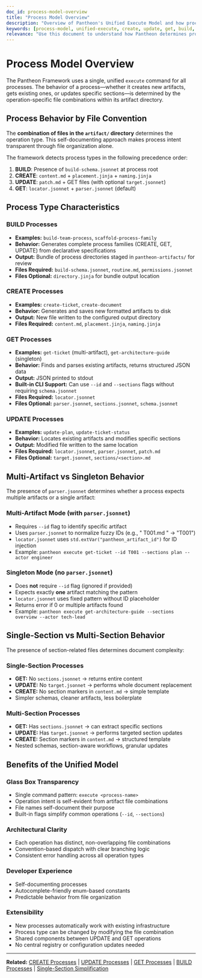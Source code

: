 ```yaml
---
doc_id: process-model-overview
title: "Process Model Overview"
description: "Overview of Pantheon's Unified Execute Model and how process types are determined by file combinations"
keywords: [process-model, unified-execute, create, update, get, build, operation-detection]
relevance: "Use this document to understand how Pantheon determines process types (CREATE, UPDATE, GET, BUILD) through convention-based file combinations"
---
```


# Process Model Overview

The Pantheon Framework uses a single, unified `execute` command for all processes. The behavior of a process—whether it creates new artifacts, gets existing ones, or updates specific sections—is determined by the operation-specific file combinations within its artifact directory.

## Process Behavior by File Convention

The **combination of files in the `artifact/` directory** determines the operation type. This self-documenting approach makes process intent transparent through file organization alone.

The framework detects process types in the following precedence order:
1. **BUILD**: Presence of `build-schema.jsonnet` at process root
2. **CREATE**: `content.md` + `placement.jinja` + `naming.jinja`
3. **UPDATE**: `patch.md` + GET files (with optional `target.jsonnet`)
4. **GET**: `locator.jsonnet` + `parser.jsonnet` (default)

## Process Type Characteristics

### BUILD Processes
- **Examples:** `build-team-process`, `scaffold-process-family`
- **Behavior:** Generates complete process families (CREATE, GET, UPDATE) from declarative specifications
- **Output:** Bundle of process directories staged in `pantheon-artifacts/` for review
- **Files Required:** `build-schema.jsonnet`, `routine.md`, `permissions.jsonnet`
- **Files Optional:** `directory.jinja` for bundle output location

### CREATE Processes
- **Examples:** `create-ticket`, `create-document`
- **Behavior:** Generates and saves new formatted artifacts to disk
- **Output:** New file written to the configured output directory
- **Files Required:** `content.md`, `placement.jinja`, `naming.jinja`

### GET Processes
- **Examples:** `get-ticket` (multi-artifact), `get-architecture-guide` (singleton)
- **Behavior:** Finds and parses existing artifacts, returns structured JSON data
- **Output:** JSON printed to stdout
- **Built-in CLI Support:** Can use `--id` and `--sections` flags without requiring `schema.jsonnet`
- **Files Required:** `locator.jsonnet`
- **Files Optional:** `parser.jsonnet`, `sections.jsonnet`, `schema.jsonnet`

### UPDATE Processes
- **Examples:** `update-plan`, `update-ticket-status`
- **Behavior:** Locates existing artifacts and modifies specific sections
- **Output:** Modified file written to the same location
- **Files Required:** `locator.jsonnet`, `parser.jsonnet`, `patch.md`
- **Files Optional:** `target.jsonnet`, `sections/<section>.md`

## Multi-Artifact vs Singleton Behavior

The presence of `parser.jsonnet` determines whether a process expects multiple artifacts or a single artifact:

### Multi-Artifact Mode (with `parser.jsonnet`)
- Requires `--id` flag to identify specific artifact
- Uses `parser.jsonnet` to normalize fuzzy IDs (e.g., "  T001.md  " → "T001")
- `locator.jsonnet` uses `std.extVar("pantheon_artifact_id")` for ID injection
- Example: `pantheon execute get-ticket --id T001 --sections plan --actor engineer`

### Singleton Mode (no `parser.jsonnet`)
- Does **not** require `--id` flag (ignored if provided)
- Expects exactly **one** artifact matching the pattern
- `locator.jsonnet` uses fixed pattern without ID placeholder
- Returns error if 0 or multiple artifacts found
- Example: `pantheon execute get-architecture-guide --sections overview --actor tech-lead`

## Single-Section vs Multi-Section Behavior

The presence of section-related files determines document complexity:

### Single-Section Processes
- **GET:** No `sections.jsonnet` → returns entire content
- **UPDATE:** No `target.jsonnet` → performs whole document replacement
- **CREATE:** No section markers in `content.md` → simple template
- Simpler schemas, cleaner artifacts, less boilerplate

### Multi-Section Processes
- **GET:** Has `sections.jsonnet` → can extract specific sections
- **UPDATE:** Has `target.jsonnet` → performs targeted section updates
- **CREATE:** Section markers in `content.md` → structured template
- Nested schemas, section-aware workflows, granular updates

## Benefits of the Unified Model

### Glass Box Transparency
- Single command pattern: `execute <process-name>`
- Operation intent is self-evident from artifact file combinations
- File names self-document their purpose
- Built-in flags simplify common operations (`--id`, `--sections`)

### Architectural Clarity
- Each operation has distinct, non-overlapping file combinations
- Convention-based dispatch with clear branching logic
- Consistent error handling across all operation types

### Developer Experience
- Self-documenting processes
- Autocomplete-friendly enum-based constants
- Predictable behavior from file organization

### Extensibility
- New processes automatically work with existing infrastructure
- Process type can be changed by modifying the file combination
- Shared components between UPDATE and GET operations
- No central registry or configuration updates needed

---

**Related:** [CREATE Processes](create-processes.md) | [UPDATE Processes](update-processes.md) | [GET Processes](get-processes.md) | [BUILD Processes](build-processes.md) | [Single-Section Simplification](single-section-simplification.md)
